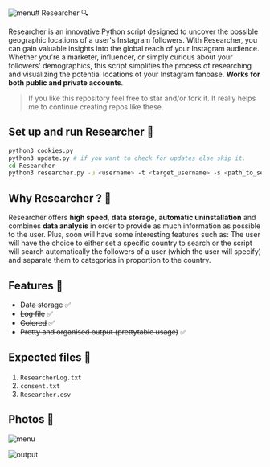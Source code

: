 ![menu](https://github.com/new92/InstaTools/assets/94779840/056b0562-cde6-43b2-80af-0a42297ba2c1)# Researcher 🔍

Researcher is an innovative Python script designed to uncover the possible geographic locations of a user's Instagram followers. With Researcher, you can gain valuable insights into the global reach of your Instagram audience. Whether you're a marketer, influencer, or simply curious about your followers' demographics, this script simplifies the process of researching and visualizing the potential locations of your Instagram fanbase.
**Works for both public and private accounts**.

> If you like this repository feel free to star and/or fork it. It really helps me to continue creating repos like these.

## Set up and run Researcher 🚀

```bash
python3 cookies.py
python3 update.py # if you want to check for updates else skip it.
cd Researcher
python3 researcher.py -u <username> -t <target_username> -s <path_to_session_file>
```

## Why Researcher ? 🧐

Researcher offers **high speed**, **data storage**, **automatic uninstallation** and combines **data analysis** in order to provide as much information as possible to the user. Plus, soon will have some interesting features such as: The user will have the choice to either set a specific country to search or the script will search automatically the followers of a user (which the user will specify) and separate them to categories in proportion to the country.

## Features 🚀

- ~~Data storage~~ ✅
- ~~Log file~~ ✅
- ~~Colored~~ ✅
- ~~Pretty and organised output (prettytable usage)~~ ✅

## Expected files 📂

1) `ResearcherLog.txt`
2) `consent.txt`
3) `Researcher.csv`

## Photos 📸

![menu](https://github.com/new92/InstaTools/assets/94779840/25a97fc9-d462-453a-893b-d54333f5f877)

![output](https://github.com/new92/InstaTools/assets/94779840/094c2fb9-0c81-4c06-b34c-659c71eab532)

